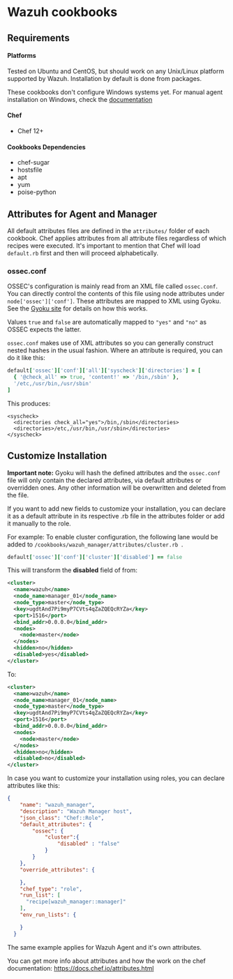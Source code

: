 Wazuh cookbooks
====================================

Requirements
------------
#### Platforms
Tested on Ubuntu and CentOS, but should work on any Unix/Linux platform supported by Wazuh. Installation by default is done from packages.

These cookbooks don't configure Windows systems yet. For manual agent installation on Windows, check the [documentation](https://documentation.wazuh.com/current/installation-guide/installing-wazuh-agent/wazuh_agent_windows.html)

#### Chef
- Chef 12+

#### Cookbooks Dependencies
- chef-sugar
- hostsfile
- apt
- yum
- poise-python

Attributes for Agent and Manager
----------

All default attributes files are defined in the ```attributes/``` folder of each cookbook. Chef applies attributes from all attribute files regardless of which recipes were executed. It's important to mention that Chef will load ```default.rb``` first and then will proceed alphabetically. 

### ossec.conf

OSSEC's configuration is mainly read from an XML file called `ossec.conf`. You can directly control the contents of this file using node attributes under `node['ossec']['conf']`. These attributes are mapped to XML using Gyoku. See the [Gyoku site](https://github.com/savonrb/gyoku) for details on how this works.

Values `true` and `false`  are automatically mapped to `"yes"` and `"no"` as OSSEC expects the latter.

`ossec.conf` makes use of XML attributes so you can generally construct nested hashes in the usual fashion. Where an attribute is required, you can do it like this:

```ruby
default['ossec']['conf']['all']['syscheck']['directories'] = [
  { '@check_all' => true, 'content!' => '/bin,/sbin' },
  '/etc,/usr/bin,/usr/sbin'
]
```

This produces:

    <syscheck>
      <directories check_all="yes">/bin,/sbin</directories>
      <directories>/etc,/usr/bin,/usr/sbin</directories>
    </syscheck>

## Customize Installation

**Important note:** Gyoku will hash the defined attributes and the ```ossec.conf``` file will only contain the declared attributes, via default attributes or overridden ones. Any other information will be overwritten and deleted from the file.

If you want to add new fields to customize your installation, you can declare it as a default attribute in its respective .rb file in the attributes folder or add it manually to the role.

For example: To enable cluster configuration, the following lane would be added to ```/cookbooks/wazuh_manager/attributes/cluster.rb ```.

`````` ruby
default['ossec']['conf']['cluster']['disabled'] == false
``````

This will transform the **disabled** field of from:

```xml
<cluster>
  <name>wazuh</name>
  <node_name>manager_01</node_name>
  <node_type>master</node_type>
  <key>ugdtAnd7Pi9myP7CVts4qZaZQEQcRYZa</key>
  <port>1516</port>
  <bind_addr>0.0.0.0</bind_addr>
  <nodes>
    <node>master</node>
  </nodes>
  <hidden>no</hidden>
  <disabled>yes</disabled>
</cluster>
```

To:

```xml
<cluster>
  <name>wazuh</name>
  <node_name>manager_01</node_name>
  <node_type>master</node_type>
  <key>ugdtAnd7Pi9myP7CVts4qZaZQEQcRYZa</key>
  <port>1516</port>
  <bind_addr>0.0.0.0</bind_addr>
  <nodes>
    <node>master</node>
  </nodes>
  <hidden>no</hidden>
  <disabled>no</disabled>
</cluster>
```



In case you want to customize your installation using roles, you can declare attributes like this: 

```json
{
    "name": "wazuh_manager",
    "description": "Wazuh Manager host",
    "json_class": "Chef::Role",
    "default_attributes": {
        "ossec": {
            "cluster":{
                "disabled" : "false"
            }
        }
    },
    "override_attributes": {

    },
    "chef_type": "role",
    "run_list": [
      "recipe[wazuh_manager::manager]"
    ],
    "env_run_lists": {

    }
  }
```

The same example applies for Wazuh Agent and it's own attributes.

You can get more info about attributes and how the work on the chef documentation: https://docs.chef.io/attributes.html

